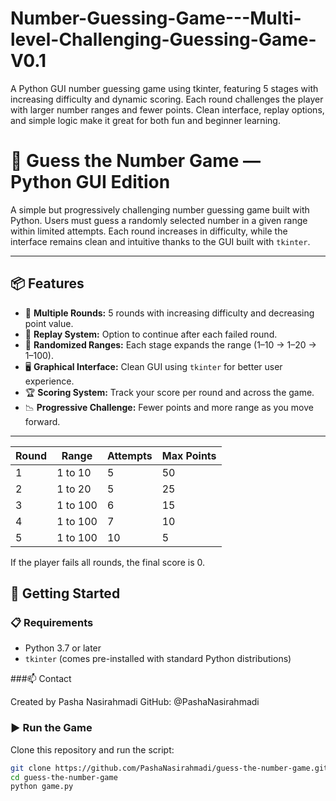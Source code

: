 # Number-Guessing-Game---Multi-level-Challenging-Guessing-Game-V0.1
A Python GUI number guessing game using tkinter, featuring 5 stages with increasing difficulty and dynamic scoring. Each round challenges the player with larger number ranges and fewer points. Clean interface, replay options, and simple logic make it great for both fun and beginner learning.



# 🔢 Guess the Number Game — Python GUI Edition

A simple but progressively challenging number guessing game built with Python. Users must guess a randomly selected number in a given range within limited attempts. Each round increases in difficulty, while the interface remains clean and intuitive thanks to the GUI built with `tkinter`.

---

## 📦 Features

- 🧠 **Multiple Rounds:** 5 rounds with increasing difficulty and decreasing point value.
- 🔁 **Replay System:** Option to continue after each failed round.
- 🎯 **Randomized Ranges:** Each stage expands the range (1–10 → 1–20 → 1–100).
- 🖥 **Graphical Interface:** Clean GUI using `tkinter` for better user experience.
- 🏆 **Scoring System:** Track your score per round and across the game.
- 📉 **Progressive Challenge:** Fewer points and more range as you move forward.

---
| Round | Range    | Attempts | Max Points |
| ----- | -------- | -------- | ---------- |
| 1     | 1 to 10  | 5        | 50         |
| 2     | 1 to 20  | 5        | 25         |
| 3     | 1 to 100 | 6        | 15         |
| 4     | 1 to 100 | 7        | 10         |
| 5     | 1 to 100 | 10       | 5          |

If the player fails all rounds, the final score is 0.


## 🚀 Getting Started

### 📋 Requirements

- Python 3.7 or later
- `tkinter` (comes pre-installed with standard Python distributions)

###📫 Contact

Created by Pasha Nasirahmadi
GitHub: @PashaNasirahmadi


### ▶️ Run the Game

Clone this repository and run the script:

```bash
git clone https://github.com/PashaNasirahmadi/guess-the-number-game.git
cd guess-the-number-game
python game.py

